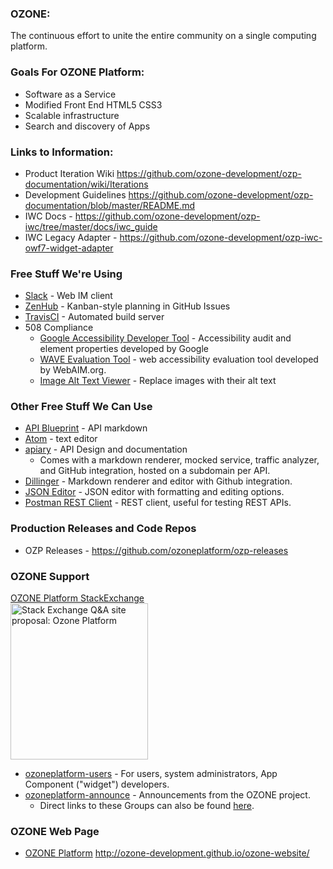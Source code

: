 ### OZONE: 
The continuous effort to unite the entire community on a single computing platform.

### Goals For OZONE Platform:
* Software as a Service
* Modified Front End HTML5 CSS3
* Scalable infrastructure
* Search and discovery of Apps


### Links to Information:
* Product Iteration Wiki https://github.com/ozone-development/ozp-documentation/wiki/Iterations
* Development Guidelines https://github.com/ozone-development/ozp-documentation/blob/master/README.md
* IWC Docs - https://github.com/ozone-development/ozp-iwc/tree/master/docs/iwc_guide
* IWC Legacy Adapter - https://github.com/ozone-development/ozp-iwc-owf7-widget-adapter 

### Free Stuff We're Using
* [Slack](https://slack.com/) - Web IM client
* [ZenHub](https://www.zenhub.io/) - Kanban-style planning in GitHub Issues
* [TravisCI](https://travis-ci.org/) - Automated build server
* 508 Compliance
  * [Google Accessibility Developer Tool](https://chrome.google.com/webstore/detail/accessibility-developer-t/fpkknkljclfencbdbgkenhalefipecmb?utm_source=gmail) - Accessibility audit and element properties developed by Google
  * [WAVE Evaluation Tool](https://chrome.google.com/webstore/detail/wave-evaluation-tool/jbbplnpkjmmeebjpijfedlgcdilocofh?utm_source=gmail) - web accessibility evaluation tool developed by WebAIM.org.
  * [Image Alt Text Viewer](https://chrome.google.com/webstore/detail/image-alt-text-viewer/hinbolcnfifkhlcehoakdledkfjiaeeg?utm_source=gmail) - Replace images with their alt text

### Other Free Stuff We Can Use
* [API Blueprint](http://apiblueprint.org/) - API markdown
* [Atom](https://atom.io/) - text editor
* [apiary](http://apiary.io/) - API Design and documentation
  * Comes with a markdown renderer, mocked service, traffic analyzer, and GitHub integration, hosted on a subdomain per API.
* [Dillinger](http://dillinger.io/) - Markdown renderer and editor with Github integration.
* [JSON Editor](http://www.jsoneditoronline.org/) - JSON editor with formatting and editing options.
* [Postman REST Client](https://chrome.google.com/webstore/detail/postman-rest-client/fdmmgilgnpjigdojojpjoooidkmcomcm?hl=en) - REST client, useful for testing REST APIs.

### Production Releases and Code Repos
* OZP Releases - https://github.com/ozoneplatform/ozp-releases

### OZONE Support ###
[OZONE Platform StackExchange](http://area51.stackexchange.com/proposals/82636/ozone-platform-stack-exchange-is-a-question-and-answer-site-for-ozone-platform-de?referrer=fwgGmaJWzcFpt7RiP2iCNA2)
<br><a href="http://area51.stackexchange.com/proposals/82636/ozone-platform?referrer=fwgGmaJWzcFpt7RiP2iCNA2"><img src="http://area51.stackexchange.com/ads/proposal/82636.png" width="220" height="250" alt="Stack Exchange Q&A site proposal: Ozone Platform" /></a>


* [ozoneplatform-users](https://groups.google.com/forum/#!forum/ozoneplatform-users) - For users, system administrators, App Component ("widget") developers.
* [ozoneplatform-announce](https://groups.google.com/forum/#!forum/ozoneplatform-announce) - Announcements from the OZONE project.
  * Direct links to these Groups can also be found [here](https://owfgoss.org/support.html).

### OZONE Web Page ###
* [OZONE Platform](http://ozone-development.github.io/ozone-website/) http://ozone-development.github.io/ozone-website/